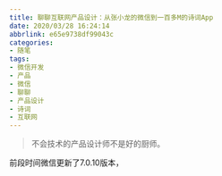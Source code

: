 ```yaml
---
title: 聊聊互联网产品设计：从张小龙的微信到一百多M的诗词App
date: 2020/03/28 16:24:14
abbrlink: e65e9738df99043c
categories:
- 随笔
tags:
- 微信开发
- 产品
- 微信
- 聊聊
- 产品设计
- 诗词
- 互联网
---
```

>不会技术的产品设计师不是好的厨师。

前段时间微信更新了7.0.10版本，
